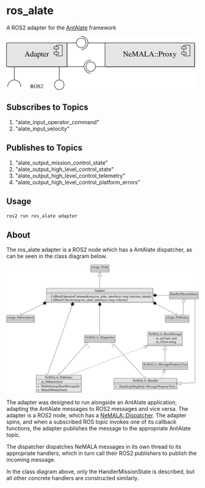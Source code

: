 # ros_alate

A ROS2 adapter for the [AntAlate](https://www.frontiersin.org/articles/10.3389/frobt.2021.719496/full) framework

![Component Diagram](doc/images/component_adapter.svg)

## Subscribes to Topics

1. "alate_input_operator_command"
1. "alate_input_velocity"

## Publishes to Topics

1. "alate_output_mission_control_state"
1. "alate_output_high_level_control_state"
1. "alate_output_high_level_control_telemetry"
1. "alate_output_high_level_control_platform_errors"

## Usage

```console
ros2 run ros_alate adapter
```

## About

The ros_alate adapter is a ROS2 node which has a AntAlate dispatcher, as can be seen in the class diagram below.

![Class Diagram](doc/images/class_adapter.svg)

The adapter was designed to run alongside an AntAlate application, adapting the AntAlate messages to ROS2 messages and vice versa.
The adapter is a ROS2 node, which has a [NeMALA::Dispatcher](https://gitlab.com/nemala/core/-/blob/master/doc/components.md).
The adapter spins, and when a subscribed ROS topic invokes one of its callback functions, the adapter publishes the message to the appropriate AntAlate topic.

The dispatcher dispatches NeMALA messages in its own thread to its appropriate handlers, which in turn call their ROS2 publishers to publish the incoming message.

In the class diagram above, only the HandlerMissionState is described, but all other concrete handlers are constructed similarly.
